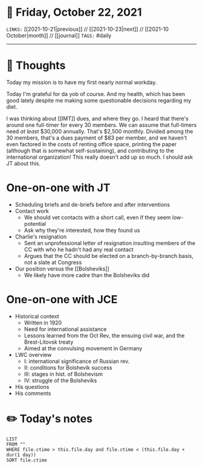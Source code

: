 # 📅 Friday, October 22, 2021
`LINKS:` [[2021-10-21|previous]] // [[2021-10-23|next]] // [[2021-10 October|month]] // [[journal]] 
`TAGS:` #daily

---
# 💭 Thoughts
Today my mission is to have my first nearly normal workday. 

Today I'm grateful for da yob of course. And my health, which has been good lately despite me making some questionable decisions regarding my diet. 

I was thinking about [[IMT]] dues, and where they go. I heard that there's around one full-timer for every 30 members. We can assume that full-timers need *at least* $30,000 annually. That's $2,500 monthly. Divided among the 30 members, that's a dues payment of $83 per member, and we haven't even factored in the costs of renting office space, printing the paper (although that is somewhat self-sustaining), and contributing to the international organization! This really doesn't add up so much. I should ask JT about this. 

# One-on-one with JT
- Scheduling briefs and de-briefs before and after interventions
- Contact work
	- We should vet contacts with a short call, even if they seem low-potential
	- Ask why they're interested, how they found us
- Charlie's resignation
	- Sent an unprofessional letter of resignation insulting members of the CC with who he hadn't had any real contact
	- Argues that the CC should be elected on a branch-by-branch basis, not a slate at Congress
- Our position versus the [[Bolsheviks]]
	- We likely have more cadre than the Bolsheviks did

# One-on-one with JCE
- Historical context
	- Written in 1920
	- Need for international assistance
	- Lessons learned from the Oct Rev, the ensuing civil war, and the Brest-Litovsk treaty
	- Aimed at the convulsing movement in Germany
- LWC overview
	- I: international significance of Russian rev.
	- II: conditions for Bolshevik success
	- III: stages in hist. of Bolshevism
	- IV: struggle of the Bolsheviks
- His questions
- His comments

# ✏️ Today's notes
```dataview
LIST 
FROM ""
WHERE file.ctime > this.file.day and file.ctime < (this.file.day + dur(1 day))
SORT file.ctime
```

